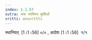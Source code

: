 ```yaml
---
index: 1.1.57
sutra: अचः परस्मिन् पूर्वविधौ
vritti: anuvritti
---
```


स्थानिवत्  [1।1।56] ०/० ,  आदेशः [1।1।56]  १/१ 